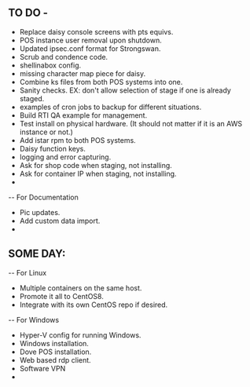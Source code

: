 TO DO -
-------

- Replace daisy console screens with pts equivs.
- POS instance user removal upon shutdown.
- Updated ipsec.conf format for Strongswan.
- Scrub and condence code.
- shellinabox config.
- missing character map piece for daisy.
- Combine ks files from both POS systems into one.
- Sanity checks. EX: don't allow selection of stage if one is already staged.
- examples of cron jobs to backup for different situations.
- Build RTI QA example for management.
- Test install on physical hardware. (It should not matter if it is an AWS instance or not.)
- Add istar rpm to both POS systems.
- Daisy function keys.
- logging and error capturing.
- Ask for shop code when staging, not installing.
- Ask for container IP when staging, not installing.
-

-- For Documentation
- Pic updates.
- Add custom data import.
-  


SOME DAY:
---------

-- For Linux
- Multiple containers on the same host.
- Promote it all to CentOS8.
- Integrate with its own CentOS repo if desired.

-- For Windows
- Hyper-V config for running Windows.
- Windows installation.
- Dove POS installation.
- Web based rdp client.
- Software VPN
-
